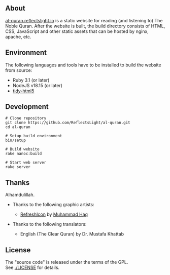 ## About

[al-quran.reflectslight.io](https://al-quran.reflectslight.io) is
a static website for reading (and listening to) The Noble Quran.
After the website is built, the build directory consists of HTML,
CSS, JavaScript and other static assets that can be hosted by 
nginx, apache, etc.

## Environment

The following languages and tools have to be installed to build
the website from source:

* Ruby 3.1 (or later)
* NodeJS v18.15 (or later)
* [tidy-html5](https://github.com/htacg/tidy-html5)

## Development

    # Clone repository
    git clone https://github.com/ReflectsLight/al-quran.git
    cd al-quran

    # Setup build environment
    bin/setup

    # Build website
    rake nanoc:build

    # Start web server
    rake server

## Thanks

Alhamdulillah.

* Thanks to the following graphic artists:
    - [RefreshIcon](/src/js/components/Icon.tsx)
      by
      [Muhammad Haq](https://freeicons.io/profile/823)

* Thanks to the following translators:
    - English (The Clear Quran) by Dr. Mustafa Khattab

## License

The "source code" is released under the terms of the GPL. <br>
See [./LICENSE](./LICENSE) for details.
